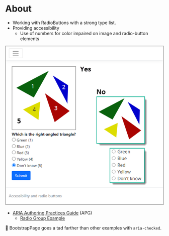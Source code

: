 ﻿# About

- Working with RadioButtons with a strong type list.
- Providing accessibility
    - Use of numbers for color impaired on image and radio-button elements


![Figure2](assets/figure2.png)

- [ARIA Authoring Practices Guide](https://www.w3.org/WAI/ARIA/apg/) (APG)
    - [Radio Group Example](https://www.w3.org/WAI/ARIA/apg/patterns/radio/examples/radio/)


:small_blue_diamond: BootstrapPage goes a tad farther than other examples with `aria-checked`.